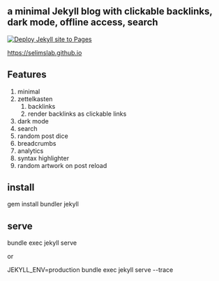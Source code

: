 ##  a minimal Jekyll blog with clickable backlinks, dark mode, offline access, search

[![Deploy Jekyll site to Pages](https://github.com/selimslab/selimslab.github.io/actions/workflows/pages.yml/badge.svg)](https://github.com/selimslab/selimslab.github.io/actions/workflows/pages.yml)

<https://selimslab.github.io>

## Features 

1. minimal
2. zettelkasten
   1. backlinks
   2. render backlinks as clickable links
3. dark mode
4. search
5. random post dice
6. breadcrumbs
7. analytics
8. syntax highlighter
9. random artwork on post reload
   

## install

gem install bundler jekyll

## serve

bundle exec jekyll serve

or 

JEKYLL_ENV=production bundle exec jekyll serve --trace


